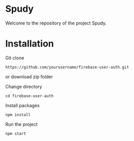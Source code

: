 # Spudy

Welcome to the repository of the project Spudy. 

# Installation

Git clone
```
https://github.com/yourusername/firebase-user-auth.git
```
or
download zip folder

Change directory
```
cd firebase-user-auth
```

Install packages
```
npm install
```

Run the project
```
npm start
```

